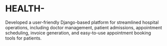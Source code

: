# HEALTH-
Developed a user-friendly Django-based platform for streamlined hospital operations, including doctor management, patient admissions, appointment scheduling, invoice generation, and easy-to-use appointment booking tools for patients.
